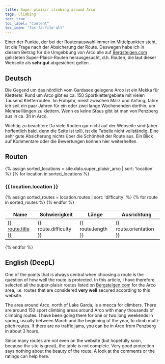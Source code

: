 ```yaml
---
title: Super plaisir climbing around Arco
tags: Climbing
toc: true
toc_label: "Content"
toc_icon: "fas fa-file-alt"
---
```


Einer der Punkte, der bei der Routenauswahl immer im Mittelpunkten steht, ist die Frage nach der Absicherung der Route. Deswegen habe ich in diesem Beitrag für die Umgebbung von Arco alle auf [Bergsteigen.com](https://www.bergsteigen.com/) gelisteten Super-Plaisir-Routen herausgesucht, d.h. Routen, die laut dieser Webseite als **sehr gut** abgesichert gelten.


## Deutsch
Die Gegend um das nördlich vom Gardasee gelegene Arco ist ein Mekka für Kletterer. Rund um Arco gibt es ca. 150 Sportklettergebiete mit vielen Tausend Kletterrouten. Im Frühjahr, meist zwischen März und Anfang, fahre ich seit ein paar Jahren für ein oder zwei lange Wochenenden dorthin, um Mehrseillängen zu klettern. Wenn es keine Staus gibt ist man von Penzberg aus in ca. 3h in Arco.

Wichtig zu beachten: Da viele Routen gar nicht auf der Webseite sind (aber hoffentlich bald, denn die Seite ist toll), ist die Tabelle nicht vollständig. Eine sehr gute Absicherung nichts über die Schönheit der Route aus. Ein Blick auf Kommentare oder die Bewertungen können hier weiterhelfen.


## Routen

{% assign sorted_locations = site.data.super_plaisir_arco | sort: 'location' %}
{% for location in sorted_locations %}
### {{ location.location }}

<table>
  <thead>
    <tr>
      <th>Name</th>
      <th>Schwierigkeit</th>
      <th>Länge</th>
      <th>Ausrichtung</th>
    </tr>
  </thead>
  <tbody>
    {% assign sorted_routes = location.routes | sort: 'difficulty' %}
    {% for route in sorted_routes %}
    <tr>
      <td><a href="{{ route.url }}" target="_blank">{{ route.title }}</a></td>
      <td>{{ route.difficulty }}</td>
      <td>{{ route.length }}</td>
      <td>{{ route.orientation }}</td>
    </tr>
    {% endfor %}
  </tbody>
</table>

{% endfor %}


## English (DeepL)
One of the points that is always central when choosing a route is the question of how well the route is protected. In this article, I have therefore selected all the super-plaisir routes listed on [Bergsteigen.com](https://www.bergsteigen.com/) for the Arco area, i.e. routes that are considered **very well** secured according to this website.

The area around Arco, north of Lake Garda, is a mecca for climbers. There are around 150 sport climbing areas around Arco with many thousands of climbing routes. I have been going there for one or two long weekends in spring, usually between March and the beginning of the year, to climb multi-pitch routes. If there are no traffic jams, you can be in Arco from Penzberg in about 3 hours.

Since many routes are not even on the website (but hopefully soon, because the site is great), the table is not complete. Very good protection says nothing about the beauty of the route. A look at the comments or the ratings can help here.
